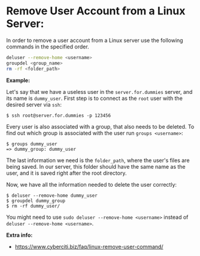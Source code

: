 # Remove User Account from a Linux Server:
In order to remove a user account from a Linux server use the following commands in the specified order.
```bash
deluser --remove-home <username>
groupdel <group_name>
rm -rf <folder_path>
```

**Example:**

Let's say that we have a useless user in the `server.for.dummies` server, and its name is `dummy_user`.
First step is to connect as the `root` user with the desired server via `ssh`:
```
$ ssh root@server.for.dummies -p 123456
```
Every user is also associated with a group, that also needs to be deleted. To find out which group is associated with the user run `groups <username>`:
```
$ groups dummy_user
=> dummy_group: dummy_user
```
The last information we need is the `folder_path`, where the user's files are being saved.
In our server, this folder should have the same name as the user, and it is saved right after the root directory.

Now, we have all the information needed to delete the user correctly:
```
$ deluser --remove-home dummy_user
$ groupdel dummy_group
$ rm -rf dummy_user/
```

You might need to use `sudo deluser --remove-home <username>` instead of `deluser --remove-home <username>`.

**Extra info:**

* https://www.cyberciti.biz/faq/linux-remove-user-command/
